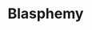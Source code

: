 ---
title: "Blasphemy"

spell:
  schools:
    - name:        "Evocation"
      subschools:  []
      descriptors: ["Evil, Sonic"]
  classes:
    - name:  "Cleric"
      abbr:  "Clr"
      level: 7
  domains:
    - name:  "Evil"
      abbr:  "Evil"
      level: 7
  components:         [V]
  castingTime:        "1 standard action"
  range:              "40 ft."
  area:               "Nonevil creatures in a 40-ft.-radius spread centered on you"
  duration:           "Instantaneous"
  savingThrow:        "None or Will negates; see text"
  spellResistance:    "Yes"
  description:        |
    Any nonevil creature within the area of a blasphemy spell suffers the following ill effects.

    |---
    | HD | Effect
    |-|-
    | Equal to caster level | Dazed
    | Up to caster level -1 | Weakened, dazed
    | Up to caster level -5 | Paralyzed, weakened, dazed
    | Up to caster level -10 | Killed, paralyzed, weakened, dazed
    {: .table .table-bordered .table-hover }

    The effects are cumulative and concurrent.

    No saving throw is allowed against these effects.

    Dazed: The creature can take no actions for 1 round, though it defends itself normally.

    Weakened: The creature's Strength score decreases by {% die_roll 2 6 0 %} points for {% die_roll 2 4 0 %} rounds.

    Paralyzed: The creature is paralyzed and helpless for {% die_roll 1 10 0 %} minutes.

    Killed: Living creatures die. Undead creatures are destroyed.

    Furthermore, if you are on your home plane when you cast this spell, nonevil extraplanar creatures within the area are instantly banished back to their home planes. Creatures so banished cannot return for at least 24 hours. This effect takes place regardless of whether the creatures hear the blasphemy. The banishment effect allows a Will save (at a -4 penalty) to negate.

    Creatures whose Hit Dice exceed your caster level are unaffected by blasphemy.
---